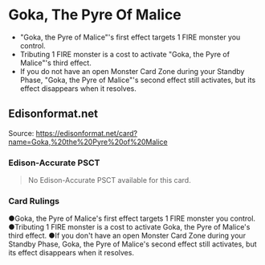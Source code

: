 # Goka, The Pyre Of Malice

*   "Goka, the Pyre of Malice"'s first effect targets 1 FIRE monster you control.
*   Tributing 1 FIRE monster is a cost to activate "Goka, the Pyre of Malice"'s third effect.
*   If you do not have an open Monster Card Zone during your Standby Phase, "Goka, the Pyre of Malice"'s second effect still activates, but its effect disappears when it resolves.

## Edisonformat.net

Source: https://edisonformat.net/card?name=Goka,%20the%20Pyre%20of%20Malice

### Edison-Accurate PSCT

> No Edison-Accurate PSCT available for this card.

### Card Rulings

●Goka, the Pyre of Malice's first effect targets 1 FIRE monster you control.
●Tributing 1 FIRE monster is a cost to activate Goka, the Pyre of Malice's third effect.
●If you don't have an open Monster Card Zone during your Standby Phase, Goka, the Pyre of Malice's second effect still activates, but its effect disappears when it resolves.
            